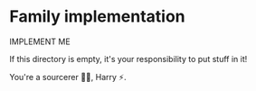 # Family implementation

IMPLEMENT ME

If this directory is empty, it's your responsibility to put stuff in it!

You're a sourcerer 🧙‍♂️, Harry ⚡️.

